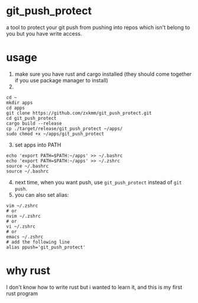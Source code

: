 # git_push_protect
a tool to protect your git push from pushing into repos which isn't belong to you but you have write access.

# usage
1. make sure you have rust and cargo installed (they should come together if you use package manager to install)
2.
```
cd ~
mkdir apps
cd apps
git clone https://github.com/zxkmm/git_push_protect.git
cd git_push_protect
cargo build --release
cp ./target/release/git_push_protect ~/apps/
sudo chmod +x ~/apps/git_push_protect
```
3. set apps into PATH
```
echo 'export PATH=$PATH:~/apps' >> ~/.bashrc
echo 'export PATH=$PATH:~/apps' >> ~/.zshrc
source ~/.bashrc
source ~/.bashrc
```
4. next time, when you want push, use `git_push_protect` instead of `git push`.
5. you can also set alias:
```
vim ~/.zshrc
# or
nvim ~/.zshrc
# or
vi ~/.zshrc
# or
emacs ~/.zshrc
# add the following line
alias ppush='git_push_protect'
```
# why rust
I don't know how to write rust but i wanted to learn it, and this is my first rust program
